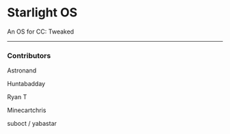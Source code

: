 # Starlight OS 
An OS for CC: Tweaked

---
### Contributors

Astronand

Huntabadday

Ryan T

Minecartchris

suboct / yabastar
